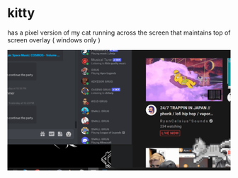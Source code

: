 # kitty
has a pixel version of my cat running across the screen that maintains top of screen overlay ( windows only )

![example photo](./example.gif)
